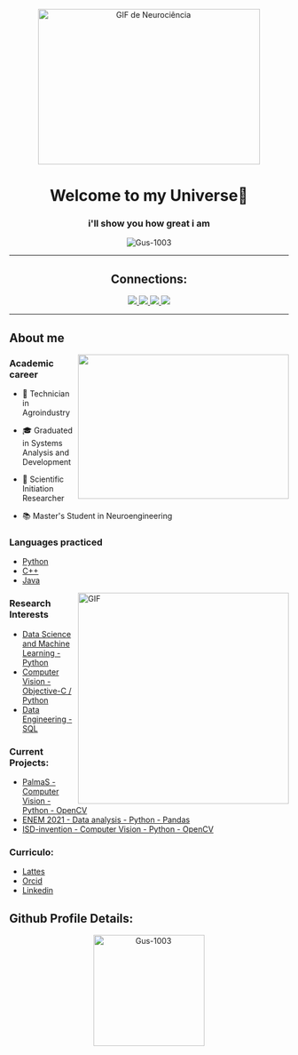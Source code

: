 
<p align="center">
  <img src="https://media.giphy.com/media/l41lJ8ywG1ncm9FXW/giphy.gif" width="400" height="280" alt="GIF de Neurociência">
</p>

<h1 align="center"> Welcome to my Universe👋 </h1>

<h3 align="center">i'll show you how  great i am</h3>
<p align="center"> <img src="https://komarev.com/ghpvc/?username=Gus-1003" alt="Gus-1003" /> </p>
  
<hr>
<h2 align="center">Connections:</h2>

<p align="center">
  <a href="https://www.instagram.com/gustavogm21">
    <img src="https://img.shields.io/badge/Instagram-E4405F?style=flatsquare&logo=instagram&logoColor=white&link=https://www.instagram.com/gustavogm21">
  </a>
  <a href="https://medium.com/@Gus-1003">
    <img src="https://img.shields.io/badge/Medium-12100E?style=flat-square&logo=medium&logoColor=white&link=https://medium.com/@Gus-1003">
  </a>
  <a href="mailto:gm88605363@gmail.com">
    <img src="https://img.shields.io/badge/-Gmail-c14438?style=flat-square&logo=Gmail&logoColor=white&link=mailto:gm88605363@gmail.com">
  </a>
  <a href="https://www.kaggle.com/gustavomaciel0310">
    <img src="https://img.shields.io/badge/Kaggle-20BEFF?style=flat-square&logo=Kaggle&logoColor=white&link=https://www.kaggle.com/gustavomaciel0310">
  </a>
</p>

<hr>

## About me

<img src="https://media4.giphy.com/media/qgQUggAC3Pfv687qPC/giphy.gif" align="right" width="380" height="260"/>

### Academic career
- 🌱 Technician in Agroindustry

- 🎓 Graduated in Systems Analysis and Development
  
- 🔬 Scientific Initiation Researcher

- 📚 Master's Student in Neuroengineering


### Languages practiced
- [Python](https://github.com/Gus-1003/Python_Experimentos)
- [C++](https://github.com/Gus-1003/C_Experimentos)
- [Java](https://github.com/Gus-1003/Java_Experimentos)

<img src="https://media.giphy.com/media/7NS9RAepPQ0HJ85qJz/giphy-downsized-large.gif" align="right" width="380" height="380" alt="GIF">

### Research Interests
- [Data Science and Machine Learning - Python](https://github.com/Gus-1003/DataScience)
- [Computer Vision - Objective-C / Python](https://github.com/Gus-1003/Processamento-Digital-de-Imagem)
- [Data Engineering - SQL](https://github.com/Gus-1003/Modelos_e_Scripts_SQL)

### Current Projects:
- [PalmaS - Computer Vision - Python - OpenCV](https://github.com/Gus-1003/Projeto_PalmaS)
- [ENEM 2021 - Data analysis - Python - Pandas](https://github.com/Gus-1003/ENEM_2021-Data_analysis)
- [ISD-invention - Computer Vision - Python - OpenCV](https://github.com/Gus-1003/ISD-invention)

### Curriculo:
- [Lattes](http://lattes.cnpq.br/0926263583680093 )
- [Orcid](https://orcid.org/0009-0002-9690-1614)
- [Linkedin](https://www.linkedin.com/in/gustavo-maciel-226937205)

## Github Profile Details:
<p align="center">
  <img height="200em" src="https://github-profile-summary-cards.vercel.app/api/cards/profile-details?username=Gus-1003&theme=github_dark" alt="Gus-1003" align = "center"/>
</p>


